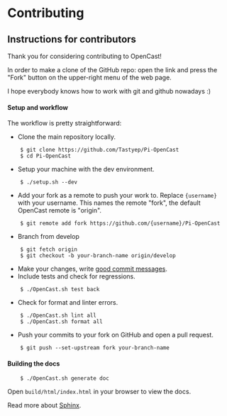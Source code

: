 # Contributing
## Instructions for contributors

Thank you for considering contributing to OpenCast!

In order to make a clone of the GitHub repo: open the link and press the
"Fork" button on the upper-right menu of the web page.

I hope everybody knows how to work with git and github nowadays :)

#### Setup and workflow

The workflow is pretty straightforward:
- Clone the main repository locally.
```
    $ git clone https://github.com/Tastyep/Pi-OpenCast
    $ cd Pi-OpenCast
```
- Setup your machine with the dev environment.
```
    $ ./setup.sh --dev
``` 
- Add your fork as a remote to push your work to.
Replace ``{username}`` with your username. This names the remote "fork", the default OpenCast remote is "origin".
```
    $ git remote add fork https://github.com/{username}/Pi-OpenCast
```
- Branch from develop
```
    $ git fetch origin
    $ git checkout -b your-branch-name origin/develop
```
- Make your changes, write [good commit messages](https://github.com/erlang/otp/wiki/writing-good-commit-messages).
- Include tests and check for regressions.
```
    $ ./OpenCast.sh test back
```
- Check for format and linter errors.
```
    $ ./OpenCast.sh lint all
    $ ./OpenCast.sh format all
```
- Push your commits to your fork on GitHub and open a pull request.
```
    $ git push --set-upstream fork your-branch-name
```

#### Building the docs

```
    $ ./OpenCast.sh generate doc
```

Open `build/html/index.html` in your browser to view the docs.

Read more about [Sphinx](https://www.sphinx-doc.org/en/stable/).
